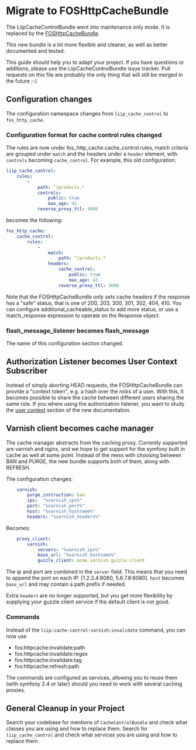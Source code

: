Migrate to FOSHttpCacheBundle
=============================

The LiipCacheControlBundle went into maintenance only mode. It is replaced by 
the [FOSHttpCacheBundle](https://github.com/FriendsOfSymfony/FOSHttpCacheBundle).

This new bundle is a lot more flexible and cleaner, as well as better documented
and tested.

This guide should help you to adapt your project. If you have questions or additions,
please use the LiipCacheControlBundle issue tracker. Pull requests on this file are
probably the only thing that will still be merged in the future ;-)

Configuration changes
---------------------

The configuration namespace changes from `liip_cache_control` to `fos_http_cache`.

### Configuration format for cache control rules changed

The rules are now under fos_http_cache.cache_control.rules, match criteria are grouped under `match`
and the headers under a `header` element, with `controls` becoming `cache_control`. For example, this
old configuration:

```yaml
liip_cache_control:
    rules:
        -
            path: ^/products.*
            controls:
                public: true
                max_age: 42
            reverse_proxy_ttl: 3600
```
 
becomes the following: 

```yaml
fos_http_cache:
    cache_control:
        rules:
            -
                match:
                    path: ^/products.*
                headers:
                    cache_control:
                        public: true
                        max_age: 42
                    reverse_proxy_ttl: 3600
```

Note that the FOSHttpCacheBundle only sets cache headers if the response has a
"safe" status, that is one of 200, 203, 300, 301, 302, 404, 410. You can configure
additional_cacheable_status to add more status, or use a match_response expression
to operate on the Response object.

### flash_message_listener becomes flash_message

The name of this configuration section changed.
        
Authorization Listener becomes User Context Subscriber
------------------------------------------------------

Instead of simply aborting HEAD requests, the FOSHttpCacheBundle can provide a "context token",
e.g. a hash over the *roles* of a user. With this, it becomes possible to share the cache between
different users sharing the same role. If you where using the authorization listener, you want to
study the [user context](http://foshttpcachebundle.readthedocs.org/en/latest/event-subscribers/user-context.html)
section of the new documentation.

Varnish client becomes cache manager
------------------------------------

The cache manager abstracts from the caching proxy. Currently supported are varnish and nginx, and we
hope to get support for the symfony built in cache as well at some point. Instead of the mess with choosing
between BAN and PURGE, the new bundle supports both of them, along with REFRESH.

The configuration changes:

```yaml
    varnish:
        purge_instruction: ban
        ips:  "%varnish_ips%"
        port: "%varnish_port%"
        host: "%varnish_hostname%"
        headers: "%varnish_headers%"
```

Becomes:

```yaml
    proxy_client:
        varnish:
            servers: "%varnish_ips%"
            base_url: "%varnish_hostname%"
            guzzle_client: acme.varnish.guzzle.client
```

The ip and port are combined in the `server` field. This means that you need to 
append the port on each IP: [1.2.3.4:8080, 5.6.7.8:8080]. `host` becomes `base_url`
and may contain a path prefix if needed.

Extra `headers` are no longer supported, but you get more flexibility by 
supplying your guzzle client service if the default client is not good.

### Commands

Instead of the `liip:cache-control:varnish:invalidate` command, you can now use 

* fos:httpcache:invalidate:path
* fos:httpcache:invalidate:regex
* fos:httpcache:invalidate:tag
* fos:httpcache:refresh:path

The commands are configured as services, allowing you to reuse them (with symfony 2.4 or later)
should you need to work with several caching proxies.

General Cleanup in your Project
-------------------------------

Search your codebase for mentions of `CacheControlBundle` and check what classes you are using
and how to replace them. Search for `liip_cache_control` and check what services you are using
and how to replace them.
